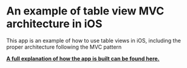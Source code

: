 # An example of table view MVC architecture in iOS

This app is an example of how to use table views in iOS, including the proper architecture following the MVC pattern

[**A full explanation of how the app is built can be found here.**](http://matteomanferdini.com/the-correct-way-to-display-lists-in-ios-and-what-many-developers-do-wrong/)
